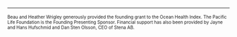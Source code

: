 <hr>

<font size = 1>
Beau and Heather Wrigley generously provided the founding grant to the Ocean Health Index. The Pacific Life Foundation is the Founding Presenting Sponsor. Financial support has also been provided by Jayne and Hans Hufschmid and Dan Sten Olsson, CEO of Stena AB.
</font>
